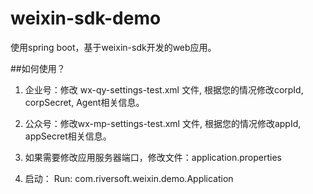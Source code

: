 # weixin-sdk-demo

使用spring boot，基于weixin-sdk开发的web应用。

##如何使用？

1. 企业号：修改 wx-qy-settings-test.xml 文件, 根据您的情况修改corpId, corpSecret, Agent相关信息。
    
2. 公众号：修改wx-mp-settings-test.xml 文件, 根据您的情况修改appId, appSecret相关信息。
    
3. 如果需要修改应用服务器端口，修改文件：application.properties

4. 启动： Run:  com.riversoft.weixin.demo.Application



